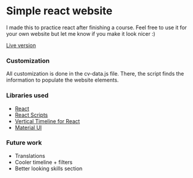 # Simple react website

I made this to practice react after finishing a course.
Feel free to use it for your own website but let me know if you make it look nicer :)

[Live version](http://clarinet.u-strasbg.fr/~renato/)

### Customization
All customization is done in the cv-data.js file. There, the script finds the information to populate the website elements.


### Libraries used
- [React](https://reactjs.org/)
- [React Scripts](https://github.com/facebook/create-react-app)
- [Vertical Timeline for React](https://github.com/veysiyildiz/vertical-timeline-component-for-react)
- [Material UI](https://material-ui.com)

### Future work
- Translations
- Cooler timeline + filters
- Better looking skills section
